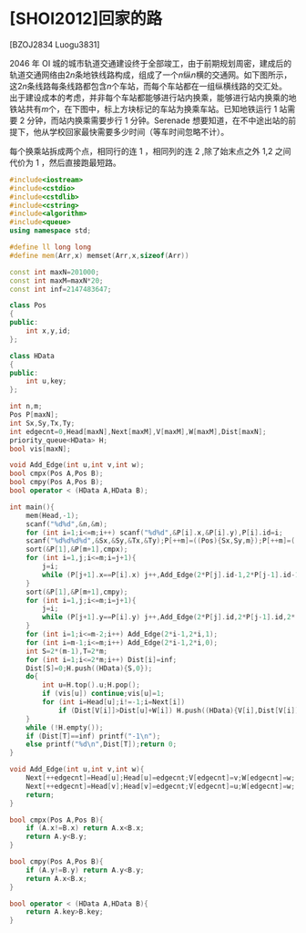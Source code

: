 # [SHOI2012]回家的路
[BZOJ2834 Luogu3831]

2046 年 OI 城的城市轨道交通建设终于全部竣工，由于前期规划周密，建成后的轨道交通网络由$2n$条地铁线路构成，组成了一个$n$纵$n$横的交通网。如下图所示，这$2n$条线路每条线路都包含$n$个车站，而每个车站都在一组纵横线路的交汇处。  
出于建设成本的考虑，并非每个车站都能够进行站内换乘，能够进行站内换乘的地铁站共有$m$个，在下图中，标上方块标记的车站为换乘车站。已知地铁运行 1 站需要 2 分钟，而站内换乘需要步行 1 分钟。Serenade 想要知道，在不中途出站的前提下，他从学校回家最快需要多少时间（等车时间忽略不计）。  

每个换乘站拆成两个点，相同行的连 1 ，相同列的连 2 ,除了始末点之外 1,2 之间代价为 1 ，然后直接跑最短路。

```cpp
#include<iostream>
#include<cstdio>
#include<cstdlib>
#include<cstring>
#include<algorithm>
#include<queue>
using namespace std;

#define ll long long
#define mem(Arr,x) memset(Arr,x,sizeof(Arr))

const int maxN=201000;
const int maxM=maxN*20;
const int inf=2147483647;

class Pos
{
public:
	int x,y,id;
};

class HData
{
public:
	int u,key;
};

int n,m;
Pos P[maxN];
int Sx,Sy,Tx,Ty;
int edgecnt=0,Head[maxN],Next[maxM],V[maxM],W[maxM],Dist[maxN];
priority_queue<HData> H;
bool vis[maxN];

void Add_Edge(int u,int v,int w);
bool cmpx(Pos A,Pos B);
bool cmpy(Pos A,Pos B);
bool operator < (HData A,HData B);

int main(){
	mem(Head,-1);
	scanf("%d%d",&n,&m);
	for (int i=1;i<=m;i++) scanf("%d%d",&P[i].x,&P[i].y),P[i].id=i;
	scanf("%d%d%d%d",&Sx,&Sy,&Tx,&Ty);P[++m]=((Pos){Sx,Sy,m});P[++m]=((Pos){Tx,Ty,m});
	sort(&P[1],&P[m+1],cmpx);
	for (int i=1,j;i<=m;i=j+1){
		j=i;
		while (P[j+1].x==P[i].x) j++,Add_Edge(2*P[j].id-1,2*P[j-1].id-1,2*(P[j].y-P[j-1].y));
	}
	sort(&P[1],&P[m+1],cmpy);
	for (int i=1,j;i<=m;i=j+1){
		j=i;
		while (P[j+1].y==P[i].y) j++,Add_Edge(2*P[j].id,2*P[j-1].id,2*(P[j].x-P[j-1].x));
	}
	for (int i=1;i<=m-2;i++) Add_Edge(2*i-1,2*i,1);
	for (int i=m-1;i<=m;i++) Add_Edge(2*i-1,2*i,0);
	int S=2*(m-1),T=2*m;
	for (int i=1;i<=2*m;i++) Dist[i]=inf;
	Dist[S]=0;H.push((HData){S,0});
	do{
		int u=H.top().u;H.pop();
		if (vis[u]) continue;vis[u]=1;
		for (int i=Head[u];i!=-1;i=Next[i])
			if (Dist[V[i]]>Dist[u]+W[i]) H.push((HData){V[i],Dist[V[i]]=Dist[u]+W[i]});
	}
	while (!H.empty());
	if (Dist[T]==inf) printf("-1\n");
	else printf("%d\n",Dist[T]);return 0;
}

void Add_Edge(int u,int v,int w){
	Next[++edgecnt]=Head[u];Head[u]=edgecnt;V[edgecnt]=v;W[edgecnt]=w;
	Next[++edgecnt]=Head[v];Head[v]=edgecnt;V[edgecnt]=u;W[edgecnt]=w;
	return;
}

bool cmpx(Pos A,Pos B){
	if (A.x!=B.x) return A.x<B.x;
	return A.y<B.y;
}

bool cmpy(Pos A,Pos B){
	if (A.y!=B.y) return A.y<B.y;
	return A.x<B.x;
}

bool operator < (HData A,HData B){
	return A.key>B.key;
}
```